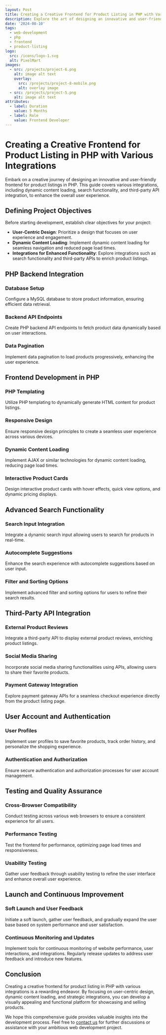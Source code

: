 ```yaml
---
layout: Post
title: Creating a Creative Frontend for Product Listing in PHP with Various Integrations
description: Explore the art of designing an innovative and user-friendly frontend for product listings in PHP. This guide covers various integrations, including dynamic content loading, search functionality, and third-party API integration, to enhance the overall user experience.
date: '2024-08-10'
tags:
  - web-development
  - php
  - frontend
  - product-listing
logo:
  src: /icons/logo-1.svg
  alt: PixelMart
images:
  - src: /projects/project-6.png
    alt: image alt text
    overlay:
      src: /projects/project-8-mobile.png
      alt: overlay image
  - src: /projects/project-5.png
    alt: image alt text
attributes:
  - label: Duration
    value: 5 Months
  - label: Role
    value: Frontend Developer
---
```


# Creating a Creative Frontend for Product Listing in PHP with Various Integrations

Embark on a creative journey of designing an innovative and user-friendly frontend for product listings in PHP. This guide covers various integrations, including dynamic content loading, search functionality, and third-party API integration, to enhance the overall user experience.

## Defining Project Objectives

Before starting development, establish clear objectives for your project:

- **User-Centric Design**: Prioritize a design that focuses on user experience and engagement.
- **Dynamic Content Loading**: Implement dynamic content loading for seamless navigation and reduced page load times.
- **Integrations for Enhanced Functionality**: Explore integrations such as search functionality and third-party APIs to enrich product listings.

## PHP Backend Integration

### Database Setup

Configure a MySQL database to store product information, ensuring efficient data retrieval.

### Backend API Endpoints

Create PHP backend API endpoints to fetch product data dynamically based on user interactions.

### Data Pagination

Implement data pagination to load products progressively, enhancing the user experience.

## Frontend Development in PHP

### PHP Templating

Utilize PHP templating to dynamically generate HTML content for product listings.

### Responsive Design

Ensure responsive design principles to create a seamless user experience across various devices.

### Dynamic Content Loading

Implement AJAX or similar technologies for dynamic content loading, reducing page load times.

### Interactive Product Cards

Design interactive product cards with hover effects, quick view options, and dynamic pricing displays.

## Advanced Search Functionality

### Search Input Integration

Integrate a dynamic search input allowing users to search for products in real-time.

### Autocomplete Suggestions

Enhance the search experience with autocomplete suggestions based on user input.

### Filter and Sorting Options

Implement advanced filter and sorting options for users to refine their search results.

## Third-Party API Integration

### External Product Reviews

Integrate a third-party API to display external product reviews, enriching product listings.

### Social Media Sharing

Incorporate social media sharing functionalities using APIs, allowing users to share their favorite products.

### Payment Gateway Integration

Explore payment gateway APIs for a seamless checkout experience directly from the product listing page.

## User Account and Authentication

### User Profiles

Implement user profiles to save favorite products, track order history, and personalize the shopping experience.

### Authentication and Authorization

Ensure secure authentication and authorization processes for user account management.

## Testing and Quality Assurance

### Cross-Browser Compatibility

Conduct testing across various web browsers to ensure a consistent experience for all users.

### Performance Testing

Test the frontend for performance, optimizing page load times and responsiveness.

### Usability Testing

Gather user feedback through usability testing to refine the user interface and enhance overall user experience.

## Launch and Continuous Improvement

### Soft Launch and User Feedback

Initiate a soft launch, gather user feedback, and gradually expand the user base based on system performance and user satisfaction.

### Continuous Monitoring and Updates

Implement tools for continuous monitoring of website performance, user interactions, and integrations. Regularly release updates to address user feedback and introduce new features.

## Conclusion

Creating a creative frontend for product listing in PHP with various integrations is a rewarding endeavor. By focusing on user-centric design, dynamic content loading, and strategic integrations, you can develop a visually appealing and functional platform for showcasing and selling products.

We hope this comprehensive guide provides valuable insights into the development process. Feel free to [contact us](mailto:addictedarun4@gmail.com) for further discussions or assistance with your ambitious web development project.
